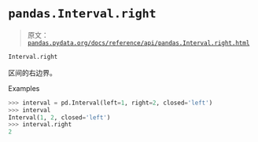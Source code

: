 # `pandas.Interval.right`

> 原文：[`pandas.pydata.org/docs/reference/api/pandas.Interval.right.html`](https://pandas.pydata.org/docs/reference/api/pandas.Interval.right.html)

```py
Interval.right
```

区间的右边界。

Examples

```py
>>> interval = pd.Interval(left=1, right=2, closed='left')
>>> interval
Interval(1, 2, closed='left')
>>> interval.right
2 
```
